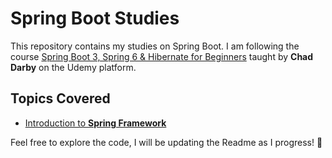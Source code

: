 # Spring Boot Studies

This repository contains my studies on Spring Boot. I am following the course [Spring Boot 3, Spring 6 & Hibernate for Beginners](https://www.udemy.com/course/spring-hibernate-tutorial) taught by **Chad Darby** on the Udemy platform.

## Topics Covered
- [Introduction to **Spring Framework**](https://github.com/Je-Carlos/SpringBoot/tree/main/1-spring-boot-overview)


Feel free to explore the code, I will be updating the Readme as I progress! 🚧

